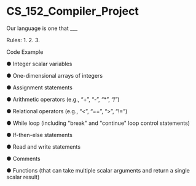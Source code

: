 # CS_152_Compiler_Project


Our language is one that ___

Rules: 
1.
2.
3.

Code Example

● Integer scalar variables

● One-dimensional arrays of integers

● Assignment statements

● Arithmetic operators (e.g., “+”, “-”, “*”, “/”)

● Relational operators (e.g., “<”, “==”, “>”, “!=”)

● While loop (including "break" and "continue" loop control statements)

● If-then-else statements

● Read and write statements

● Comments

● Functions (that can take multiple scalar arguments and return a single scalar result)

